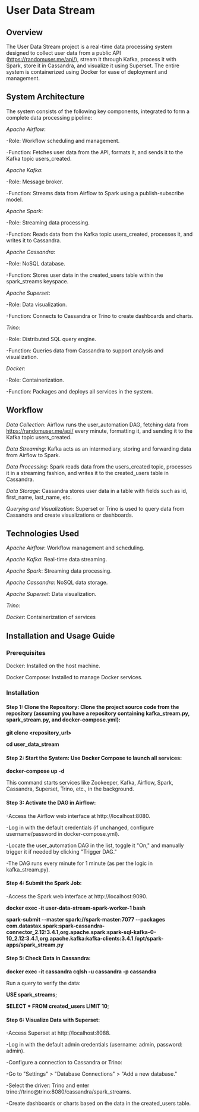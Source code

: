 # User Data Stream
## Overview
The User Data Stream project is a real-time data processing system designed to collect user data from a public API (https://randomuser.me/api/), stream it through Kafka, process it with Spark, store it in Cassandra, and visualize it using Superset. The entire system is containerized using Docker for ease of deployment and management.

## System Architecture
The system consists of the following key components, integrated to form a complete data processing pipeline:

*Apache Airflow*:

-Role: Workflow scheduling and management.

-Function: Fetches user data from the API, formats it, and sends it to the Kafka topic users_created.

*Apache Kafka*:

-Role: Message broker.

-Function: Streams data from Airflow to Spark using a publish-subscribe model.

*Apache Spark*:

-Role: Streaming data processing.

-Function: Reads data from the Kafka topic users_created, processes it, and writes it to Cassandra.

*Apache Cassandra*:

-Role: NoSQL database.

-Function: Stores user data in the created_users table within the spark_streams keyspace.

*Apache Superset*:

-Role: Data visualization.

-Function: Connects to Cassandra or Trino to create dashboards and charts.

*Trino*:

-Role: Distributed SQL query engine.

-Function: Queries data from Cassandra to support analysis and visualization.

*Docker*:

-Role: Containerization.

-Function: Packages and deploys all services in the system.

## Workflow

*Data Collection*: Airflow runs the user_automation DAG, fetching data from https://randomuser.me/api/ every minute, formatting it, and sending it to the Kafka topic users_created.

*Data Streaming*: Kafka acts as an intermediary, storing and forwarding data from Airflow to Spark.

*Data Processing*: Spark reads data from the users_created topic, processes it in a streaming fashion, and writes it to the created_users table in Cassandra.

*Data Storage*: Cassandra stores user data in a table with fields such as id, first_name, last_name, etc.

*Querying and Visualization*: Superset or Trino is used to query data from Cassandra and create visualizations or dashboards.

## Technologies Used
*Apache Airflow*: Workflow management and scheduling.

*Apache Kafka*: Real-time data streaming.

*Apache Spark*: Streaming data processing.

*Apache Cassandra*: NoSQL data storage.

*Apache Superset*: Data visualization.

*Trino*: 

*Docker*: Containerization of services

## Installation and Usage Guide
### Prerequisites
Docker: Installed on the host machine.

Docker Compose: Installed to manage Docker services.
### Installation
#### Step 1: Clone the Repository: Clone the project source code from the repository (assuming you have a repository containing kafka_stream.py, spark_stream.py, and docker-compose.yml):

**git clone <repository_url>**

**cd user_data_stream**

#### Step 2: Start the System: Use Docker Compose to launch all services:

**docker-compose up -d**

This command starts services like Zookeeper, Kafka, Airflow, Spark, Cassandra, Superset, Trino, etc., in the background.

#### Step 3: Activate the DAG in Airflow:
-Access the Airflow web interface at http://localhost:8080.

-Log in with the default credentials (if unchanged, configure username/password in docker-compose.yml).

-Locate the user_automation DAG in the list, toggle it "On," and manually trigger it if needed by clicking "Trigger DAG."

-The DAG runs every minute for 1 minute (as per the logic in kafka_stream.py).

#### Step 4: Submit the Spark Job:

-Access the Spark web interface at http://localhost:9090.

**docker exec -it user-data-stream-spark-worker-1 bash**

**spark-submit --master spark://spark-master:7077 --packages com.datastax.spark:spark-cassandra-connector_2.12:3.4.1,org.apache.spark:spark-sql-kafka-0-10_2.12:3.4.1,org.apache.kafka:kafka-clients:3.4.1  /opt/spark-apps/spark_stream.py**

#### Step 5: Check Data in Cassandra:

**docker exec -it cassandra cqlsh -u cassandra -p cassandra**

Run a query to verify the data:

**USE spark_streams**;

**SELECT * FROM created_users LIMIT 10**;

#### Step 6: Visualize Data with Superset:
-Access Superset at http://localhost:8088.

-Log in with the default admin credentials (username: admin, password: admin).

-Configure a connection to Cassandra or Trino:

-Go to "Settings" > "Database Connections" > "Add a new database."

-Select the driver: Trino and enter trino://trino@trino:8080/cassandra/spark_streams.

-Create dashboards or charts based on the data in the created_users table.